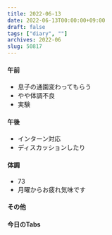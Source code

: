```yaml
---
title: 2022-06-13
date: 2022-06-13T00:00:00+09:00
draft: false
tags: ["diary", ""]
archives: 2022-06
slug: 50817
---
```

#### 午前
- 息子の通園変わってもらう
- やや体調不良
- 実験
#### 午後
- インターン対応
- ディスカッションしたり
#### 体調
- 73
- 月曜からお疲れ気味です
#### その他
#### 今日のTabs
